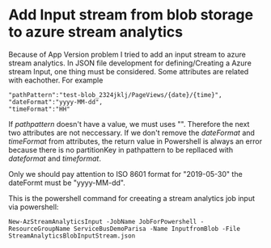 # Add Input stream from blob storage to azure stream analytics

Because of App Version problem I tried to add an input stream to azure stream analytics.
In JSON file development for defining/Creating a Azure stream Input, one thing must be considered. Some attributes are related with eachother.
For example

    "pathPattern":"test-blob_2324jklj/PageViews/{date}/{time}",
    "dateFormat":"yyyy-MM-dd", 
    "timeFormat":"HH"

If *pathpattern* doesn't have a value, we must uses "". Therefore the next two attributes are not neccessary.
If we don't remove the *dateFormat* and *timeFormat* from attributes, the return value in Powershell is always an error because there is no partitionKey in pathpattern to be repllaced with *dateformat* and *timeformat*.

Only we should pay attention to ISO 8601 format for "2019-05-30" the dateFormt must be "yyyy-MM-dd".


This is the powershell command for creeating a stream analytics job input via powershell:

    New-AzStreamAnalyticsInput -JobName JobForPowershell -ResourceGroupName ServiceBusDemoParisa -Name InputfromBlob -File StreamAnalyticsBlobInputStream.json

 

 
<!--stackedit_data:
eyJoaXN0b3J5IjpbLTkyMzI3NjQzOSwxMzQ4NDYzNDk5LDEzND
g0NjM0OTldfQ==
-->

